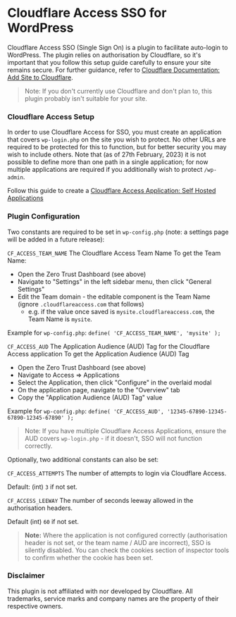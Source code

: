 # Cloudflare Access SSO for WordPress

Cloudflare Access SSO (Single Sign On) is a plugin to facilitate auto-login to WordPress. The plugin relies on authorisation by Cloudflare, so it's important that you follow this setup guide carefully to ensure your site remains secure. For further guidance, refer to [Cloudflare Documentation: Add Site to Cloudflare](https://developers.cloudflare.com/fundamentals/get-started/setup/add-site/).

> Note: If you don't currently use Cloudflare and don't plan to, this plugin probably isn't suitable for your site.

### Cloudflare Access Setup

In order to use Cloudflare Access for SSO, you must create an application that covers `wp-login.php` on the site you wish to protect. No other URLs are required to be protected for this to function, but for better security you may wish to include others. Note that (as of 27th February, 2023) it is not possible to define more than one path in a single application; for now multiple applications are required if you additionally wish to protect `/wp-admin`.

Follow this guide to create a [Cloudflare Access Application: Self Hosted Applications](https://developers.cloudflare.com/cloudflare-one/applications/configure-apps/self-hosted-apps/)

### Plugin Configuration

Two constants are required to be set in `wp-config.php` (note: a settings page will be added in a future release):

`CF_ACCESS_TEAM_NAME` The Cloudflare Access Team Name
To get the Team Name:
- Open the Zero Trust Dashboard (see above)
- Navigate to "Settings" in the left sidebar menu, then click "General Settings"
- Edit the Team domain - the editable component is the Team Name (ignore `.cloudflareaccess.com` that follows)
	- e.g. if the value once saved is `mysite.cloudflareaccess.com`, the Team Name is `mysite`.

Example for `wp-config.php`: `define( 'CF_ACCESS_TEAM_NAME', 'mysite' );`

`CF_ACCESS_AUD` The Application Audience (AUD) Tag for the Cloudflare Access application
To get the Application Audience (AUD) Tag
- Open the Zero Trust Dashboard (see above)
- Navigate to Access => Applications
- Select the Application, then click "Configure" in the overlaid modal
- On the application page, navigate to the "Overview" tab
- Copy the "Application Audience (AUD) Tag" value

Example for `wp-config.php`: `define( 'CF_ACCESS_AUD', '12345-67890-12345-67890-12345-67890' );`

> Note: If you have multiple Cloudflare Access Applications, ensure the AUD covers `wp-login.php` - if it doesn't, SSO will not function correctly.

Optionally, two additional constants can also be set:

`CF_ACCESS_ATTEMPTS` The number of attempts to login via Cloudflare Access.

Default: (int) `3` if not set.

`CF_ACCESS_LEEWAY` The number of seconds leeway allowed in the authorisation headers.

Default (int) `60` if not set.

> **Note:** Where the application is not configured correctly (authorisation header is not set, or the team name / AUD are incorrect), SSO is silently disabled. You can check the cookies section of inspector tools to confirm whether the cookie has been set.

### Disclaimer
This plugin is not affiliated with nor developed by Cloudflare. All trademarks, service marks and company names are the property of their respective owners.
